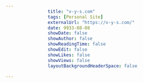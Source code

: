 ---
                title: "v-y-s.com"
                tags: [Personal Site]
                externalUrl: "https://v-y-s.com/"
                date: 9933-08-08
                showDate: false
                showAuthor: false
                showReadingTime: false
                showEdit: false
                showLikes: false
                showViews: false
                layoutBackgroundHeaderSpace: false
                ---
